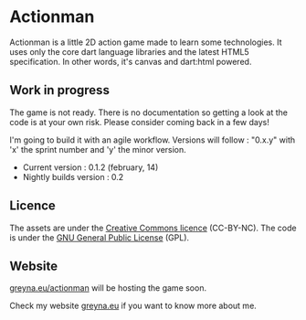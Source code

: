 # Actionman
Actionman is a little 2D action game made to learn some technologies.
It uses only the core dart language libraries and the latest HTML5 specification. In other words, it's canvas and dart:html powered.

## Work in progress
The game is not ready. There is no documentation so getting a look at the code is at your own risk. Please consider coming back in a few days!

I'm going to build it with an agile workflow. Versions will follow : "0.x.y" with 'x' the sprint number and 'y' the minor version.

 * Current version : 0.1.2 (february, 14)
 * Nightly builds version : 0.2

## Licence
The assets are under the [Creative Commons licence](http://creativecommons.org/licenses/by-nc/4.0/deed.fr) (CC-BY-NC).
The code is under the [GNU General Public License](http://www.gnu.org/licenses/) (GPL).

## Website
[greyna.eu/actionman](http://greyna.eu/actionman) will be hosting the game soon.

Check my website [greyna.eu](http://greyna.eu) if you want to know more about me.
